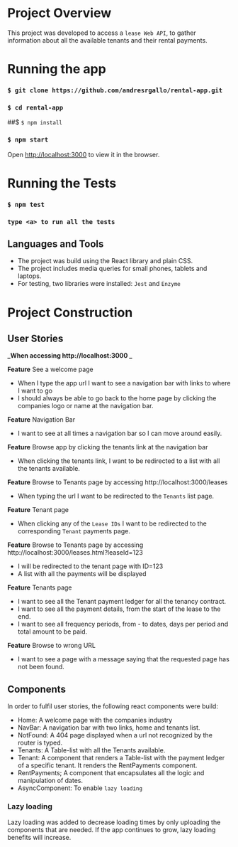 # Project Overview

This project was developed to access a `lease Web API`, to gather information about
all the available tenants and their rental payments.

# Running the app

### `$ git clone https://github.com/andresrgallo/rental-app.git`

### `$ cd rental-app`

##\$ `$ npm install`

### `$ npm start`

Open [http://localhost:3000](http://localhost:3000) to view it in the browser.

# Running the Tests

### `$ npm test`

### `type <a> to run all the tests`

## Languages and Tools

- The project was build using the React library and plain CSS.
- The project includes media queries for small phones, tablets and laptops.
- For testing, two libraries were installed: `Jest` and `Enzyme`

# Project Construction

## User Stories

**_When accessing http://localhost:3000 _**

**Feature** See a welcome page

- When I type the app url I want to see a navigation bar with links to
  where I want to go
- I should always be able to go back to the home page by clicking the companies logo or name at the navigation bar.

**Feature** Navigation Bar

- I want to see at all times a navigation bar so I can move around easily.

**Feature** Browse app by clicking the tenants link at the navigation bar

- When clicking the tenants link, I want to be redirected to a list with all the tenants available.

**Feature** Browse to Tenants page by accessing http://localhost:3000/leases

- When typing the url I want to be redirected to the `Tenants` list page.

**Feature** Tenant page

- When clicking any of the `Lease IDs` I want to be redirected to the corresponding `Tenant` payments page.

**Feature** Browse to Tenants page by accessing http://localhost:3000/leases.html?leaseId=123

- I will be redirected to the tenant page with ID=123
- A list with all the payments will be displayed

**Feature** Tenants page

- I want to see all the Tenant payment ledger for all the tenancy contract.
- I want to see all the payment details, from the start of the lease to the end.
- I want to see all frequency periods, from - to dates, days per period and total amount to be paid.

**Feature** Browse to wrong URL

- I want to see a page with a message saying that the requested page has not been found.

## Components

In order to fulfil user stories, the following react components were build:

- Home: A welcome page with the companies industry
- NavBar: A navigation bar with two links, home and tenants list.
- NotFound: A 404 page displayed when a url not recognized by the router is typed.
- Tenants: A Table-list with all the Tenants available.
- Tenant: A component that renders a Table-list with the payment ledger of a specific tenant. It renders the RentPayments component.
- RentPayments; A component that encapsulates all the logic and manipulation of dates.
- AsyncComponent: To enable `lazy loading`

### Lazy loading

Lazy loading was added to decrease loading times by only uploading the components that are needed. If the app continues to grow, lazy loading benefits will increase.
